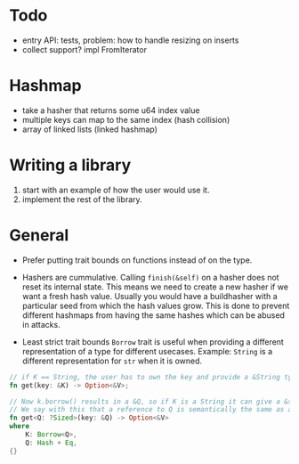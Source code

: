 # Todo
- entry API: tests, problem: how to handle resizing on inserts
- collect support? impl FromIterator

# Hashmap
- take a hasher that returns some u64 index value
- multiple keys can map to the same index (hash collision)
- array of linked lists (linked hashmap)

# Writing a library
1. start with an example of how the user would use it.
2. implement the rest of the library.

# General
- Prefer putting trait bounds on functions instead of on the type.

- Hashers are cummulative.
Calling `finish(&self)` on a hasher does not reset its internal state.
This means we need to create a new hasher if we want a fresh hash value.
Usually you would have a buildhasher with a particular seed from which the hash values grow.
This is done to prevent different hashmaps from having the same hashes which can be abused in attacks.

- Least strict trait bounds
`Borrow` trait is useful when providing a different representation of a type for different usecases.
Example: `String` is a different representation for `str` when it is owned.

```Rust
// if K == String, the user has to own the key and provide a &String type even though &str would be good enough.
fn get(key: &K) -> Option<&V>;

// Now k.borrow() results in a &Q, so if K is a String it can give a &str type.
// We say with this that a reference to Q is semantically the same as a reference to K
fn get<Q: ?Sized>(key: &Q) -> Option<&V>
where
	K: Borrow<Q>,
	Q: Hash + Eq,
{}
```
